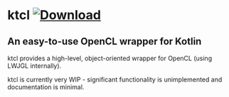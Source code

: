 # ktcl [ ![Download](https://api.bintray.com/packages/apemanzilla/maven/ktcl/images/download.svg) ](https://bintray.com/apemanzilla/maven/ktcl/_latestVersion)
## An easy-to-use OpenCL wrapper for Kotlin

ktcl provides a high-level, object-oriented wrapper for OpenCL (using LWJGL internally).

ktcl is currently very WIP - significant functionality is unimplemented and documentation is minimal.
